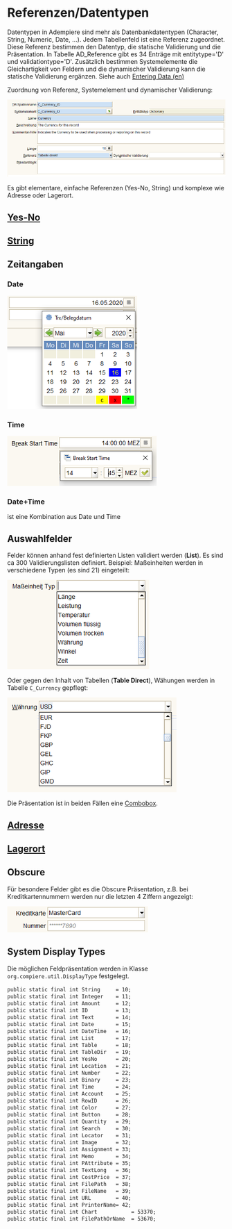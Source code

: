 # Referenzen/Datentypen

Datentypen in Adempiere sind mehr als Datenbankdatentypen (Character, String, Numeric, Date, ...). Jedem Tabellenfeld ist eine Referenz zugeordnet. Diese Referenz bestimmen den Datentyp, die statische Validierung und die Präsentation. In Tabelle AD_Reference gibt es 34 Enträge mit entitytype='D' und validationtype='D'. Zusätzlich bestimmen Systemelemente die Gleichartigkeit von Feldern und die dynamischer Validierung kann die statische Validierung ergänzen. Siehe auch [Entering Data (en)](https://adempiere.gitbook.io/docs/v/develop/introduction/getting-started/entering-data-fields-and-buttons)

Zuordnung von Referenz, Systemelement und dynamischer Validierung:

![](../.gitbook/assets/Tabellenfeld.PNG)

Es gibt elementare, einfache Referenzen (Yes-No, String) und komplexe wie Adresse oder Lagerort.


## [Yes-No](https://adempiere.gitbook.io/docs/v/develop/introduction/getting-started/entering-data-fields-and-buttons#yes-no)

## [String](https://adempiere.gitbook.io/docs/v/develop/introduction/getting-started/entering-data-fields-and-buttons#string)

## Zeitangaben

### Date

![](../.gitbook/assets/VDate.PNG)

### Time

![](../.gitbook/assets/RefTime.PNG)

### Date+Time

ist eine Kombination aus Date und Time

## Auswahlfelder

Felder können anhand fest definierten Listen validiert werden (**List**). Es sind ca 300 Validierungslisten definiert. Beispiel: Maßeinheiten werden in verschiedene Typen (es sind 21) eingeteilt:  

![](../.gitbook/assets/RefList.PNG)

Oder gegen den Inhalt von Tabellen (**Table Direct**), Wähungen werden in Tabelle ``C_Currency`` gepflegt:

![](../.gitbook/assets/RefTableDirect.PNG)

Die Präsentation ist in beiden Fällen eine [Combobox](https://docs.oracle.com/javase/tutorial/uiswing/components/combobox.html).

## [Adresse](https://adempiere.gitbook.io/docs/v/develop/introduction/getting-started/entering-data-fields-and-buttons#location-address)

## [Lagerort](https://adempiere.gitbook.io/docs/v/develop/introduction/getting-started/entering-data-fields-and-buttons#locator-wh)

## Obscure

Für besondere Felder gibt es die Obscure Präsentation, z.B. bei Kreditkartennummern werden nur die letzten 4 Ziffern angezeigt:

![](../.gitbook/assets/Obscure.PNG)

## System Display Types

Die möglichen Feldpräsentation werden in Klasse ``org.compiere.util.DisplayType`` festgelegt. 

	public static final int String     = 10;
	public static final int Integer    = 11;
	public static final int Amount     = 12;
	public static final int ID         = 13;
	public static final int Text       = 14;
	public static final int Date       = 15;
	public static final int DateTime   = 16;
	public static final int List       = 17;
	public static final int Table      = 18;
	public static final int TableDir   = 19;
	public static final int YesNo      = 20;
	public static final int Location   = 21;
	public static final int Number     = 22;
	public static final int Binary     = 23;
	public static final int Time       = 24;
	public static final int Account    = 25;
	public static final int RowID      = 26;
	public static final int Color      = 27;
	public static final int Button	   = 28;
	public static final int Quantity   = 29;
	public static final int Search     = 30;
	public static final int Locator    = 31;
	public static final int Image      = 32;
	public static final int Assignment = 33;
	public static final int Memo       = 34;
	public static final int PAttribute = 35;
	public static final int TextLong   = 36;
	public static final int CostPrice  = 37;
	public static final int FilePath   = 38;
	public static final int FileName   = 39;
	public static final int URL        = 40;
	public static final int PrinterName= 42;
	public static final int Chart           = 53370;
	public static final int FilePathOrName  = 53670;

